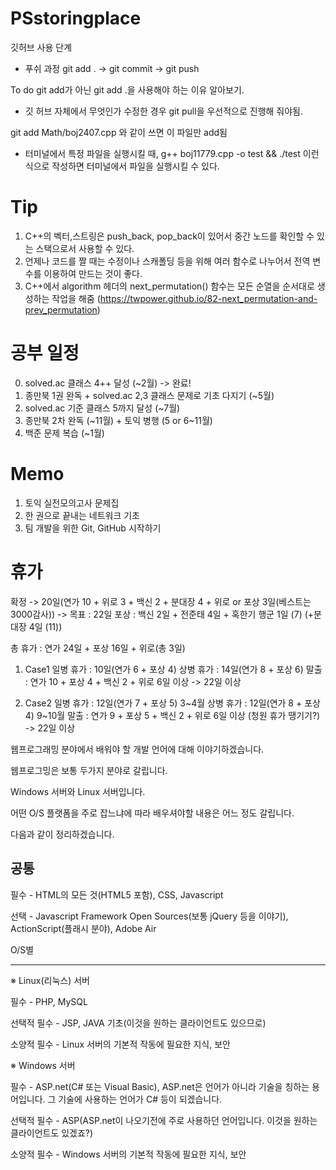 # PSstoringplace
깃허브 사용 단계

- 푸쉬 과정
git add . -> git commit -> git push

To do
git add가 아닌 git add .을 사용해야 하는 이유 알아보기.

+ 깃 허브 자체에서 무엇인가 수정한 경우 git pull을 우선적으로 진행해 줘야됨.

git add Math/boj2407.cpp 와 같이 쓰면 이 파일만 add됨

- 터미널에서 특정 파일을 실행시킬 때, g++ boj11779.cpp -o test && ./test 이런 식으로 작성하면 터미널에서 파일을 실행시킬 수 있다.

# Tip
1. C++의 벡터,스트링은 push_back, pop_back이 있어서 중간 노드를 확인할 수 있는 스택으로서 사용할 수 있다.
2. 언제나 코드를 짤 때는 수정이나 스캐폴딩 등을 위해 여러 함수로 나누어서 전역 변수를 이용하여 만드는 것이 좋다.
3. C++에서 algorithm 헤더의 next_permutation() 함수는 모든 순열을 순서대로 생성하는 작업을 해줌 (https://twpower.github.io/82-next_permutation-and-prev_permutation)

# 공부 일정
0. solved.ac 클래스 4++ 달성 (~2월) -> 완료!
1. 종만북 1권 완독 + solved.ac 2,3 클래스 문제로 기초 다지기 (~5월)
2. solved.ac 기준 클래스 5까지 달성 (~7월)
3. 종만북 2차 완독 (~11월) + 토익 병행 (5 or 6~11월)
4. 백준 문제 복습 (~1월)

# Memo
1. 토익 실전모의고사 문제집
2. 한 권으로 끝내는 네트워크 기초
3. 팀 개발을 위한 Git, GitHub 시작하기

# 휴가
확정 -> 20일(연가 10 + 위로 3 + 백신 2 + 분대장 4 + 위로 or 포상 3일(베스트는 3000감사)) -> 목표 : 22일
포상 : 백신 2일 + 전준태 4일 + 혹한기 행군 1일 (7) (+분대장 4일 (11))

총 휴가 : 연가 24일 + 포상 16일 + 위로(총 3일)

1. Case1
일병 휴가 : 10일(연가 6 + 포상 4)
상병 휴가 : 14일(연가 8 + 포상 6)
말출 : 연가 10 + 포상 4 + 백신 2 + 위로 6일 이상  -> 22일 이상

2. Case2
일병 휴가 : 12일(연가 7 + 포상 5) 3~4월
상병 휴가 : 12일(연가 8 + 포상 4) 9~10월
말출 : 연가 9 + 포상 5 + 백신 2 + 위로 6일 이상 (청원 휴가 땡기기?) -> 22일 이상



웹프로그래밍 분야에서 배워야 할 개발 언어에 대해 이야기하겠습니다.

웹프로그밍은 보통 두가지 분야로 갈립니다.

Windows 서버와 Linux 서버입니다.

어떤 O/S 플랫폼을 주로 잡느냐에 따라 배우셔야할 내용은 어느 정도 갈립니다.

다음과 같이 정리하겠습니다.

 

공통
-----

필수 - HTML의 모든 것(HTML5 포함), CSS, Javascript

선택 - Javascript Framework Open Sources(보통 jQuery 등을 이야기), ActionScript(플래시 분야), Adobe Air

 

O/S별

------

※ Linux(리눅스) 서버

필수 - PHP, MySQL

선택적 필수 - JSP, JAVA 기초(이것을 원하는 클라이언트도 있으므로)

소양적 필수 - Linux 서버의 기본적 작동에 필요한 지식, 보안

 

※ Windows 서버

필수 - ASP.net(C# 또는 Visual Basic), ASP.net​은 언어가 아니라 기술을 칭하는 용어입니다. 그 기술에 사용하는 언어가 C# 등이 되겠습니다.

선택적 필수 - ASP(ASP.net이 나오기전에 주로 사용하던 언어입니다. 이것을 원하는 클라이언트도 있겠죠?)

소양적 필수 - Windows 서버의 기본적 작동에 필요한 지식, 보안